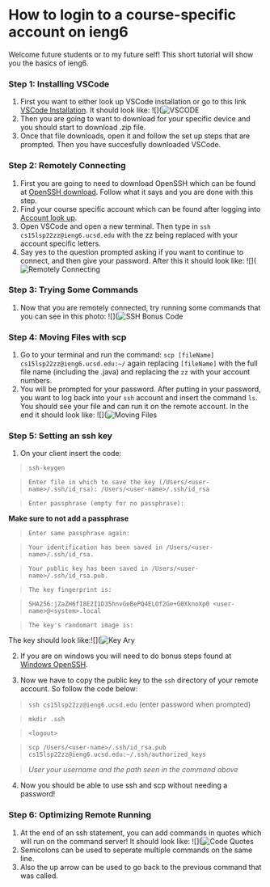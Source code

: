 # How to login to a course-specific account on ieng6

Welcome future students or to my future self!
This short tutorial will show you the basics of ieng6.

### Step 1: Installing VSCode
1. First you want to either look up VSCode installation or go to this link [VSCode Installation](https://code.visualstudio.com/download). It should look like: ![](![VSCODE](https://user-images.githubusercontent.com/103162560/162525847-4dd45637-c055-47f2-bd71-4435cc1ac4aa.jpg)
2. Then you are going to want to download for your specific device and you should start to download .zip file.
3. Once that file downloads, open it and follow the set up steps that are prompted. Then you have succesfully downloaded VSCode.

### Step 2: Remotely Connecting
1. First you are going to need to download OpenSSH which can be found at [OpenSSH download](https://docs.microsoft.com/en-us/windows-server/administration/openssh/openssh_install_firstuse). Follow what it says and you are done with this step.
2. Find your course specific account which can be found after logging into [Account look up](https://docs.google.com/document/d/1AO6RDoJnaWxMui-UFjEa_2bbQ4qcANpbIpPuV-awsOg/edit).
3. Open VSCode and open a new terminal. Then type in `ssh cs15lsp22zz@ieng6.ucsd.edu` with the zz being replaced with your account specific letters.
4. Say yes to the question prompted asking if you want to continue to connect, and then give your password. After this it should look like: ![](![Remotely Connecting](https://user-images.githubusercontent.com/103162560/162526210-7b3a158e-c0f8-4bb6-9817-e20c3436d17b.jpg)

### Step 3: Trying Some Commands
1.  Now that you are remotely connected, try running some commands that you can see in this photo: ![](![SSH Bonus Code](https://user-images.githubusercontent.com/103162560/162526369-3cef32c7-3195-40da-bb75-aac3f0690c42.jpg)

### Step 4: Moving Files with scp
1. Go to your terminal and run the command: `scp [fileName] cs15lsp22zz@ieng6.ucsd.edu:~/` again replacing `[fileName]` with the full file name (including the .java) and replacing the `zz` with your account numbers.
2. You will be prompted for your password. After putting in your password, you want to log back into your `ssh` account and insert the command `ls`. You should see your file and can run it on the remote account. In the end it should look like: ![](![Moving Files](https://user-images.githubusercontent.com/103162560/162526681-4dcdad1a-8784-4ba9-bd42-dc838d1cbdb7.jpg)

### Step 5: Setting an ssh key
1. On your client insert the code:

> `ssh-keygen`

> `Enter file in which to save the key (/Users/<user-name>/.ssh/id_rsa): /Users/<user-name>/.ssh/id_rsa`

> `Enter passphrase (empty for no passphrase): ` 

**Make sure to not add a passphrase**

> `Enter same passphrase again:`

> `Your identification has been saved in /Users/<user-name>/.ssh/id_rsa.`

>`Your public key has been saved in /Users/<user-name>/.ssh/id_rsa.pub.`

> `The key fingerprint is:`

> `SHA256:jZaZH6fI8E2I1D35hnvGeBePQ4ELOf2Ge+G0XknoXp0 <user-name>@<system>.local`

> `The key's randomart image is:`

The key should look like:![](![Key Ary](https://user-images.githubusercontent.com/103162560/162527156-7a0ae02c-6822-4dc0-bacb-0ecce26427a3.jpg)

2. If you are on windows you will need to do bonus steps found at [Windows OpenSSH](https://docs.microsoft.com/en-us/windows-server/administration/openssh/openssh_keymanagement#user-key-generation).

3. Now we have to copy the public key to the `ssh` directory of your remote account. So follow the code below:

> `ssh cs15lsp22zz@ieng6.ucsd.edu` (enter password when prompted)

> `mkdir .ssh`

> `<logout>`

> `scp /Users/<user-name>/.ssh/id_rsa.pub cs15lsp22zz@ieng6.ucsd.edu:~/.ssh/authorized_keys`

> *User your username and the path seen in the command above*

4. Now you should be able to use ssh and scp without needing a password!

### Step 6: Optimizing Remote Running
1. At the end of an ssh statement, you can add commands in quotes which will run on the command server! It should look like: ![](![Code Quotes](https://user-images.githubusercontent.com/103162560/162527428-3adb22c6-9ae4-439f-8c42-3c9dcd192111.jpg)
2. Semicolons can be used to seperate multiple commands on the same line.
3. Also the up arrow can be used to go back to the previous command that was called.
